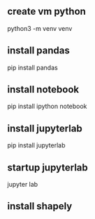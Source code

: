 ## create vm python

python3 -m venv venv

## install pandas

pip install pandas

## install notebook

pip install ipython notebook

## install jupyterlab

pip install jupyterlab

## startup jupyterlab
jupyter lab

## install shapely

